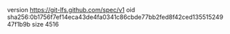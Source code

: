 version https://git-lfs.github.com/spec/v1
oid sha256:0b1756f7ef14eca43de4fa0341c86cbde77bb2fed8f42ced13551524947f1b9b
size 4516
